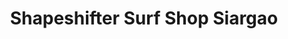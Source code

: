 ---
title: "Shapeshifter Surf Shop Siargao"
url: /surigao-del-norte/shapeshifter-surf-shop-siargao/
shop: sports
---